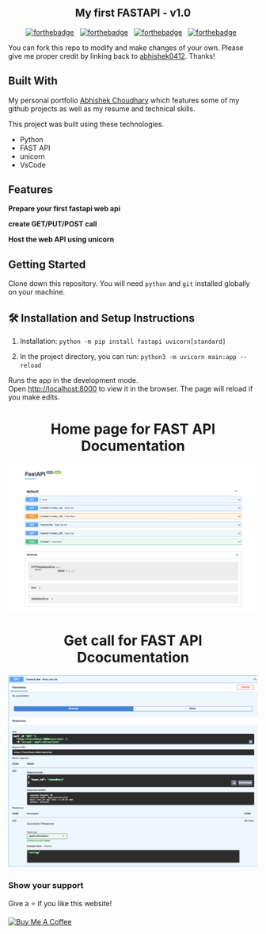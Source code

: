 <h2 align="center">
  My first FASTAPI - v1.0<br/>
</h2>

<center>

[![forthebadge](https://forthebadge.com/images/badges/made-with-python.svg)](https://forthebadge.com) &nbsp;
[![forthebadge](https://forthebadge.com/images/badges/uses-git.svg)](https://forthebadge.com) &nbsp;
[![forthebadge](https://forthebadge.com/images/badges/open-source.svg)](https://forthebadge.com) &nbsp;
[![forthebadge](https://forthebadge.com/images/badges/works-on-my-machine.svg)](https://forthebadge.com) &nbsp;

</center>

You can fork this repo to modify and make changes of your own. Please give me proper credit by linking back to [abhishek0412](https://github.com/abhishek0412/myFastAPI). Thanks!

## Built With

My personal portfolio <a href="https://github.com/abhishek0412/myFastAPI" target="_blank">Abhishek Choudhary</a> which features some of my github projects as well as my resume and technical skills.<br/>

This project was built using these technologies.

- Python
- FAST API
- unicorn
- VsCode

## Features

**Prepare your first fastapi web api**

**create GET/PUT/POST call**

**Host the web API using unicorn**

## Getting Started

Clone down this repository. You will need `python` and `git` installed globally on your machine.

## 🛠 Installation and Setup Instructions

1. Installation: `python -m pip install fastapi uvicorn[standard]`

2. In the project directory, you can run: `python3 -m uvicorn main:app --reload`

Runs the app in the development mode.\
Open [http://localhost:8000](http://localhost:8000) to view it in the browser.
The page will reload if you make edits.

<div align="center">

# Home page for FAST API Documentation
![Home for my API](images/mypage.png) 

# Get call for FAST API Dcocumentation
![my get call](images/myget.png)
</div>

### Show your support

Give a ⭐ if you like this website!

<a href="https://www.buymeacoffee.com/abshekchoudhary" target="_blank"><img src="https://cdn.buymeacoffee.com/buttons/v2/default-violet.png" alt="Buy Me A Coffee" height= "60px" width= "217px" ></a>





